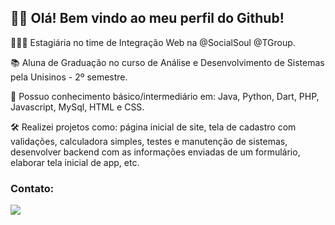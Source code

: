 ## 👋🏼 Olá! Bem vindo ao meu perfil do Github!

👩🏻‍💻 Estagiária no time de Integração Web na @SocialSoul @TGroup.

📚 Aluna de Graduação no curso de Análise e Desenvolvimento de Sistemas pela Unisinos - 2º semestre.

👾 Possuo conhecimento básico/intermediário em:
Java, Python, Dart, PHP, Javascript, MySql, HTML e CSS.

🛠️ Realizei projetos como: página inicial de site, tela de cadastro com validações, calculadora simples, testes e manutenção de sistemas, desenvolver backend com as informações enviadas de um formulário, elaborar tela inicial de app, etc.

### Contato:

<div>
<a href="https://www.linkedin.com/in/julianahkolmar" target="_blank"><img src="https://img.shields.io/badge/-LinkedIn-%230077B5?style=for-the-badge&logo=linkedin&logoColor=white" target="_blank"></a>   
</div>
